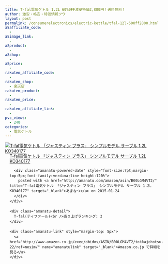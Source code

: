 ```yaml
---
title: T-fal電気ケトル 1.2L 60%0FF激安特価2,800円！送料無料！
author: 激安・格安・特価情報ツウ
layout: post
permalink: /consumerelectronics/electric-kettle/tfal-12l-600ff2800.html
a8affiliate_code:
  - 
a8image_link:
  - 
a8product:
  - 
a8shop:
  - 
a8price:
  - 
rakuten_affiliate_code:
  - 
rakuten_shop:
  - 楽天店
rakuten_product:
  - 
rakuten_price:
  - 
rakuten_affiliate_link:
  - 
pvc_views:
  - 240
categories:
  - 電気ケトル
---
```

<div class="amanatu-box" style="margin-bottom:0px;">
  <div class="amanatu-image" style="float:left;">
    <a href="http://www.amazon.co.jp/exec/obidos/ASIN/B00LGM4VT2/tokkajohotsu-22/ref=nosim/" name="amanatulink" target="_blank"><img src="http://i2.wp.com/ecx.images-amazon.com/images/I/41nAdKMCEDL._SL160_.jpg?w=546" alt="T-fal電気ケトル 「ジャスティン プラス」 シンプルモデル サーブル 1.2L KO340177" style="border: none;" data-recalc-dims="1" /></a>
  </div>
  
  <div class="amanatu-info" style="float:left;margin-left:15px;line-height:120%">
    <div class="amanatu-name" style="margin-bottom:10px;line-height:120%">
      <a href="http://www.amazon.co.jp/exec/obidos/ASIN/B00LGM4VT2/tokkajohotsu-22/ref=nosim/" name="amanatulink" target="_blank">T-fal電気ケトル 「ジャスティン プラス」 シンプルモデル サーブル 1.2L KO340177</a> 
      
      <div class="amanatu-powered-date" style="font-size:7pt;margin-top:5px;font-family:verdana;line-height:120%">
        posted with <a href="http://amanatu.com/amazon/asin/B00LGM4VT2/" title="T-fal電気ケトル 「ジャスティン プラス」 シンプルモデル サーブル 1.2L KO340177" target="_blank">あまなつ</a> on 2015.01.24
      </div>
    </div>
    
    <div class="amanatu-detail">
      T-fal(ティファール)<br />売り上げランキング: 3
    </div>
    
    <div class="amanatu-link" style="margin-top: 5px">
      <a href="http://www.amazon.co.jp/exec/obidos/ASIN/B00LGM4VT2/tokkajohotsu-22/ref=nosim/" name="amanatulink" target="_blank">Amazon.co.jp で詳細を見る</a>
    </div>
  </div>
  
  <div class="amanatu-footer" style="clear: left">
  </div>
</div>